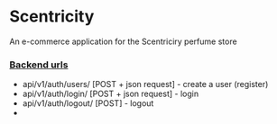# Scentricity

An e-commerce application for the Scentriciry perfume store

### [Backend urls](https://github.com/cyansnbrst/Scentricity-Ecommerce/tree/master/scentricity_backend)
- api/v1/auth/users/ [POST + json request] - create a user (register)
- api/v1/auth/login/ [POST + json request] - login
- api/v1/auth/logout/ [POST] - logout
- 
